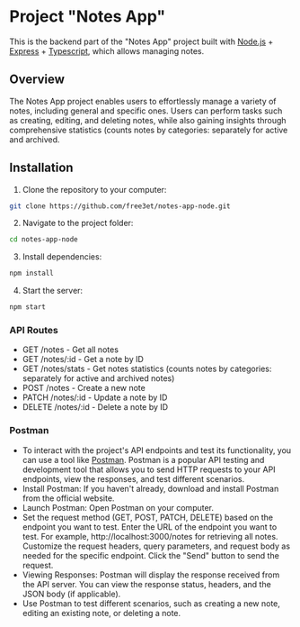 # Project "Notes App"

This is the backend part of the "Notes App" project built with [Node.js](https://nodejs.org/en) + [Express](https://expressjs.com/) + [Typescript](https://www.typescriptlang.org/), which allows managing notes.

## Overview

The Notes App project enables users to effortlessly manage a variety of notes, including general and specific ones. Users can perform tasks such as creating, editing, and deleting notes, while also gaining insights through comprehensive statistics (counts notes by categories: separately for active and archived.

## Installation

1. Clone the repository to your computer:

```bash
git clone https://github.com/free3et/notes-app-node.git
```
2. Navigate to the project folder:
```bash
cd notes-app-node
```
3. Install dependencies:
```bash
npm install
```

4. Start the server:
```bash
npm start
```
### API Routes
- GET /notes - Get all notes
- GET /notes/:id - Get a note by ID
- GET /notes/stats - Get notes statistics (counts notes by categories: separately for active and archived notes)
- POST /notes - Create a new note
- PATCH /notes/:id - Update a note by ID
- DELETE /notes/:id - Delete a note by ID

### Postman
- To interact with the project's API endpoints and test its functionality, you can use a tool like [Postman](https://www.postman.com/). Postman is a popular API testing and development tool that allows you to send HTTP requests to your API endpoints, view the responses, and test different scenarios. 
- Install Postman: If you haven't already, download and install Postman from the official website.
- Launch Postman: Open Postman on your computer.
- Set the request method (GET, POST, PATCH, DELETE) based on the endpoint you want to test.
Enter the URL of the endpoint you want to test. For example, http://localhost:3000/notes for retrieving all notes.
Customize the request headers, query parameters, and request body as needed for the specific endpoint.
Click the "Send" button to send the request.
- Viewing Responses: Postman will display the response received from the API server.
You can view the response status, headers, and the JSON body (if applicable).
- Use Postman to test different scenarios, such as creating a new note, editing an existing note, or deleting a note.







